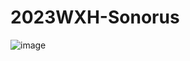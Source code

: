 # 2023WXH-Sonorus
![image](https://github.com/wanxiang-blockchain/2023WXH-Sonorus/assets/18018422/8634704d-670e-4beb-9d52-3916df80f3f4)
